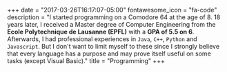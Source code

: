 +++
date = "2017-03-26T16:17:07-05:00"
fontawesome_icon = "fa-code"
description = "I started programming on a Comodore 64 at the age of 8. 18 years later, I received a Master degree of Computer Engineering from the **Ecole Polytechnique de Lausanne (EPFL)** with a **GPA of 5.5 on 6**. Afterwards, I had professional experiences in `Java`, `C++`, `Python` and `Javascript`. But I don't want to limit myself to these since I strongly believe that every language has a purpose and may prove itself useful on some tasks (except Visual Basic)."
title = "Programming"
+++
